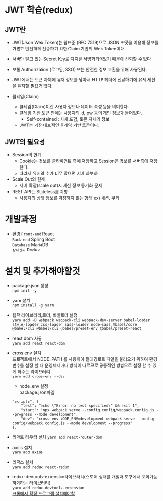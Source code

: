# JWT 학습(redux)


## JWT란

- JWT(Json Web Token)는 웹표준 (RFC 7519)으로 JSON 포맷을 이용해 정보를 가볍고 안전하게 전송하기 위한 Claim 기반의 Web Token이다.  
- 서버만 알고 있는 Secret Key로 디지털 서명화되어있기 때문에 신뢰할 수 있다  
- 보통 Authorization (로그인, SSO) 또는 안전한 정보 교환을 위해 사용된다.  
- JWT에서는 토큰 자체에 유저 정보를 담아서 HTTP 헤더에 전달하기에 유저 세션을 유지할 필요가 없다.  

- 클레임(Claim)
    - 클레임(Claim)이란 사용자 정보나 데이터 속성 등을 의미한다.  
    - 클레임 기반 토큰 안에는 사용자의 id, pw 등의 개인 정보가 들어있다.  
        - Self-contained : 자체 포함, 토큰 자체가 정보  
    - JWT는 가장 대표적인 클레임 기반 토큰이다.  

## JWT의 필요성
- Session의 한계
    - Cookie는 정보를 클라이언트 측에 저장하고 Session은 정보를 서버측에 저장한다.
    - 따라서 유저의 수가 너무 많으면 서버 과부하
- Scale Out의 한계
    - 서버 확장(scale out)시 세션 정보 동기화 문제
- REST API는 Stateless를 지향
    - 사용자의 상태 정보를 저장하지 않는 형태 ex) 세션, 쿠키


# 개발과정

- 환경
`Front-end` React  
`Back-end` Spring Boot   
`Database` MariaDB  
`상태관리` Redux

# 설치 및 추가해야햘것



- package.json 생성  
`npm init -y`

- yarn 설치  
`npm install -g yarn`
- 웹팩 라이브러리,로더, 바벨로더 설정  
`yarn add -D webpack webpack-cli webpack-dev-server babel-loader style-loader css-loader sass-loader node-sass @babel/core @babel/cli @babel/cli @babel/preset-env @babel/preset-react`
- react dom 사용  
`yarn add react react-dom`
- cross env 설치  
프로젝트에서 NODE_PATH 를 사용하여 절대경로로 파일을 불러오기 위하여 환경 변수를 설정 할 때 운영체제마다 방식이 다르므로 공통적인 방법으로 설정 할 수 있게 해주는 라이브러리  
`yarn add cross-env --dev`  
    - node_env 설정  
    package.json파일  
    ```
   "scripts": {
        "test": "echo \"Error: no test specified\" && exit 1",
        "start": "npx webpack serve --config config/webpack.config.js --progress --mode development",
        "dev": "cross-env NODE_ENV=development webpack serve --config config/webpack.config.js --mode development --progress"
    },
    ```

- 리액트 라우터 설치
`yarn add react-router-dom`
- axios 설치  
`yarn add axios`

- 리덕스 설치  
`yarn add redux react-redux`
- redux-devtools-extension라이브러리(스토어 상태를 개발자 도구에서 조회가능하게하는 라이브러리)  
`yarn add redux-devtools-extension`  
 [크롬에서 확장 프로그램 설치해야함](https://chrome.google.com/webstore/detail/redux-devtools/lmhkpmbekcpmknklioeibfkpmmfibljd)